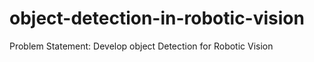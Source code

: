 # object-detection-in-robotic-vision

Problem Statement: Develop object Detection for Robotic Vision
